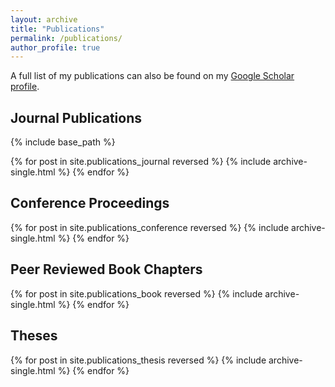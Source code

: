 ```yaml
---
layout: archive
title: "Publications"
permalink: /publications/
author_profile: true
---
```


A full list of my publications can also be found on my [Google Scholar profile](https://scholar.google.com/citations?user=pDMnGloAAAAJ).


Journal Publications
---
{% include base_path %}

{% for post in site.publications_journal reversed %}
  {% include archive-single.html %}
{% endfor %}


Conference Proceedings
---

{% for post in site.publications_conference reversed %}
  {% include archive-single.html %}
{% endfor %}

Peer Reviewed Book Chapters
---

{% for post in site.publications_book reversed %}
  {% include archive-single.html %}
{% endfor %}

Theses
---
{% for post in site.publications_thesis reversed %}
  {% include archive-single.html %}
{% endfor %}